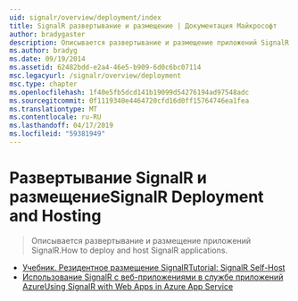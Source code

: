 ```yaml
---
uid: signalr/overview/deployment/index
title: SignalR развертывание и размещение | Документация Майкрософт
author: bradygaster
description: Описывается развертывание и размещение приложений SignalR.
ms.author: bradyg
ms.date: 09/19/2014
ms.assetid: 62482bdd-e2a4-46e5-b909-6d0c6bc07114
msc.legacyurl: /signalr/overview/deployment
msc.type: chapter
ms.openlocfilehash: 1f40e5fb5dcd141b19099d54276194ad97548adc
ms.sourcegitcommit: 0f1119340e4464720cfd16d0ff15764746ea1fea
ms.translationtype: MT
ms.contentlocale: ru-RU
ms.lasthandoff: 04/17/2019
ms.locfileid: "59381949"
---
```

# <a name="signalr-deployment-and-hosting"></a><span data-ttu-id="21705-103">Развертывание SignalR и размещение</span><span class="sxs-lookup"><span data-stu-id="21705-103">SignalR Deployment and Hosting</span></span>

> <span data-ttu-id="21705-104">Описывается развертывание и размещение приложений SignalR.</span><span class="sxs-lookup"><span data-stu-id="21705-104">How to deploy and host SignalR applications.</span></span>


- [<span data-ttu-id="21705-105">Учебник. Резидентное размещение SignalR</span><span class="sxs-lookup"><span data-stu-id="21705-105">Tutorial: SignalR Self-Host</span></span>](tutorial-signalr-self-host.md)
- [<span data-ttu-id="21705-106">Использование SignalR с веб-приложениями в службе приложений Azure</span><span class="sxs-lookup"><span data-stu-id="21705-106">Using SignalR with Web Apps in Azure App Service</span></span>](using-signalr-with-azure-web-sites.md)
